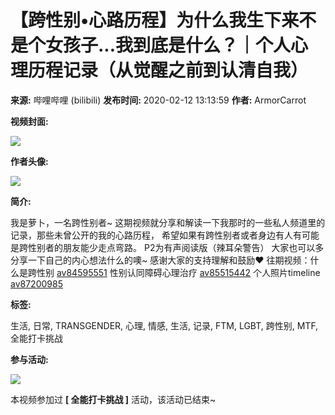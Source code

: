 # 【跨性别•心路历程】为什么我生下来不是个女孩子...我到底是什么？｜个人心理历程记录（从觉醒之前到认清自我）

**来源:** 哔哩哔哩 (bilibili)
**发布时间:** 2020-02-12 13:13:59
**作者:** ArmorCarrot

**视频封面:**

![](//i1.hdslb.com/bfs/archive/c7f5e681fdd73d5e70d2c5195357a501bf58a063.jpg@518w_290h_1c_!web-video-share-cover.webp)

**作者头像:**

![](//i2.hdslb.com/bfs/face/8860ad45720a2beb9c92de7c9f2924964653da28.jpg@96w.webp)

**简介:**

我是萝卜，一名跨性别者~ 这期视频就分享和解读一下我那时的一些私人频道里的记录，那些未曾公开的我的心路历程， 希望如果有跨性别者或者身边有人有可能是跨性别者的朋友能少走点弯路。 P2为有声阅读版（辣耳朵警告） 大家也可以多分享一下自己的内心想法什么的噢~ 感谢大家的支持理解和鼓励❤ 往期视频：什么是跨性别 [av84595551](//www.bilibili.com/video/av84595551/?spm_id_from=333.788.video.desc.click) 性别认同障碍心理治疗 [av85515442](//www.bilibili.com/video/av85515442/?spm_id_from=333.788.video.desc.click) 个人照片timeline [av87200985](//www.bilibili.com/video/av87200985/?spm_id_from=333.788.video.desc.click)

**标签:**

生活, 日常, TRANSGENDER, 心理, 情感, 生活, 记录, FTM, LGBT, 跨性别, MTF, 全能打卡挑战

**参与活动:**

![](//i0.hdslb.com/bfs/activity-plat/static/73decc32b6a71103d6dc4d11fc35646c/ZFhbbluCb_w320_h100.jpg@640w_200h_!web-video-activity-cover.webp)

本视频参加过 **[ 全能打卡挑战 ]** 活动，该活动已结束~
